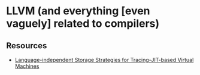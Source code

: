 # LLVM (and everything [even vaguely] related to compilers)

## Resources
* [Language-independent Storage Strategies for Tracing-JIT-based Virtual Machines](https://www.hpi.uni-potsdam.de/hirschfeld/publications/media/PapeFelgentreffHirschfeldGulenkoBolz_2015_LanguageIndependentStorageStrategiesForTracingJitBasedVirtualMachines_AuthorsVersion.pdf)


